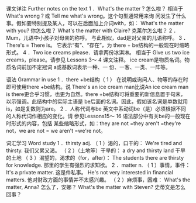 课文详注 Further notes on the text 
1 ．What's the matter？怎么啦？ 
相当于 What's wrong？或 Tell me what's wrong。这个句型通常用来询 
问发生了什么事。假如要特别提及某人，可以在后面加上介词with，如： 
What's the matter with you? 
你怎么啦？ 
What's the matter with Claire? 
克莱尔怎么啦？ 
2 ．Mum，儿语中小孩子对母亲的称呼。 
与此相似，dad是对父亲的儿语称呼。 
3 ．There's = There is。 
它表示“有”、“存在”，为 there + be结构的一般现在时缩略形式。 
4 ．Two ice creams please．请拿两份冰淇淋。 
相当于 Give us two ice creams，please。请参见 Lessons 3～ 4 课文注释。 
ice cream是物质名词。物质名词前加不定冠词 a或基数词表示一种、一 
份、一客、一类、一阵等。 


语法 Grammar in use 
1 ．there +be结构（ 1 ） 
在说明或询问人、物等的存在时即可使用there +be结构。说 There's an 
ice cream man比说An ice cream man is there更合乎习惯，也更为自然。there 
+be结构可将重要的新信息置于句末，以示强调。此结构中的实际主语是 
be后面的名词。因此，假如该名词是单数就用is，如是复数则为are。 
2 ．人称代词与be 
英文中系动词be（是）必须根据不同的人称代词作相应的变化。请 
参见Lessons15～ 16 语法部分中有关be的一般现在时形式的内容，包括 
某些缩略形式，如：they are not =they aren't =they're not，we are not = we aren't 
=we're not。 


词汇学习 Word study 
1 ．thirsty adj. 
（ 1 ）渴的，口干的： 
We're tired and thirsty. 
我们又累又渴。 
（ 2 ）（土地等）干旱的： 
a dry and thirsty land 干旱的土地 
（ 3 ）渴望的，渴求的（for，after）： 
The students there are thirsty for knowledge. 
那里的学生有强烈的求知欲。 
2 ．matter n. 
（ 1 ）事情，事件： 
It's a private matter. 
这是件私事。 
He's not very interested in financial matters. 
他对财政方面的事情并不太感兴趣。 
（ 2 ）麻烦事，困难： 
What's the matter, Anna? 
怎么了，安娜？ 
What's the matter with Steven? 
史蒂文是怎么回事？ 